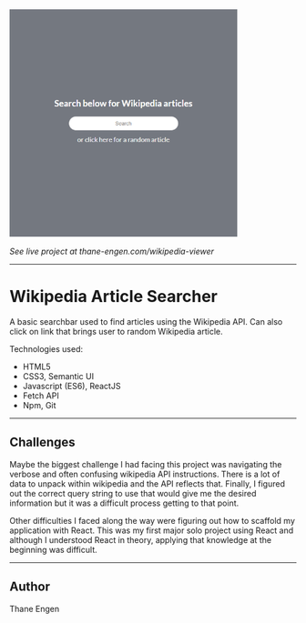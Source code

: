 <img src="./wikipedia-viewer.png" height="400" width="400" />

<i>See live project at thane-engen.com/wikipedia-viewer</i>

***

# Wikipedia Article Searcher

A basic searchbar used to find articles using the Wikipedia API. 
Can also click on link that brings user to random Wikipedia article.

Technologies used:

* HTML5
* CSS3, Semantic UI
* Javascript (ES6), ReactJS
* Fetch API
* Npm, Git

***

## Challenges

Maybe the biggest challenge I had facing this project was navigating the
        verbose and often confusing wikipedia API instructions. There is a lot
        of data to unpack within wikipedia and the API reflects that. Finally, I
        figured out the correct query string to use that would give me the desired information
        but it was a difficult process getting to that point.

Other difficulties I faced along the way were figuring out how to scaffold my application
        with React. This was my first major solo project using React and although I understood React
        in theory, applying that knowledge at the beginning was difficult.

***

## Author

Thane Engen
